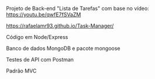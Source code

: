 Projeto de Back-end "Lista de Tarefas" com base no vídeo: https://youtu.be/qwfE7fSVaZM

https://rafaelamr93.github.io/Task-Manager/


Código em Node/Express

Banco de dados MongoDB e pacote mongoose

Testes de API com Postman

Padrão MVC
